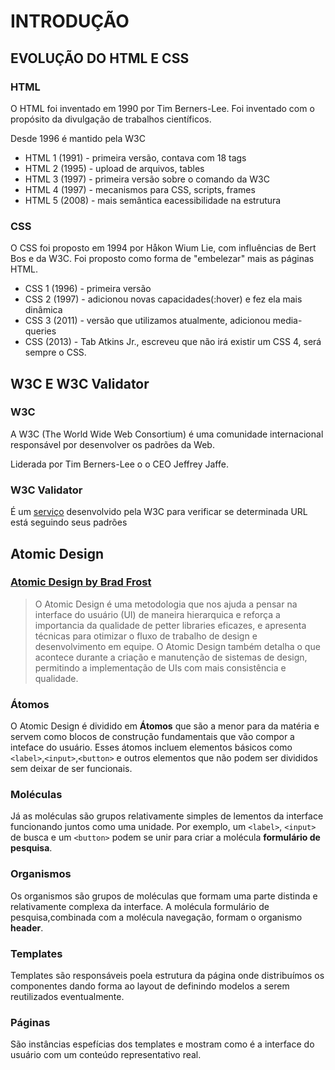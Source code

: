# INTRODUÇÃO

## EVOLUÇÃO DO HTML E CSS

### HTML

O HTML foi inventado em 1990 por Tim Berners-Lee. Foi inventado com o propósito da divulgação de trabalhos científicos.

Desde 1996 é mantido pela W3C
* HTML 1 (1991) - primeira versão, contava com 18 tags
* HTML 2 (1995) - upload de arquivos, tables
* HTML 3 (1997) - primeira versão sobre o comando da W3C
* HTML 4 (1997) - mecanismos para CSS, scripts, frames
* HTML 5 (2008) - mais semântica eacessibilidade na estrutura

### CSS
O CSS foi proposto em 1994 por Håkon Wium Lie, com influências de Bert Bos e da W3C.
Foi proposto como forma de "embelezar" mais as páginas HTML.

* CSS 1 (1996) - primeira versão
* CSS 2 (1997) - adicionou novas capacidades(:hover) e fez ela mais dinâmica
* CSS 3 (2011) - versão que utilizamos atualmente, adicionou media-queries
* CSS (2013) - Tab Atkins Jr., escreveu que não irá existir um CSS 4, será sempre o CSS.

## W3C E W3C Validator

### W3C

A W3C (The World Wide Web Consortium) é uma comunidade internacional responsável por desenvolver os padrões da Web.

Liderada por Tim Berners-Lee o o CEO Jeffrey Jaffe.

### W3C Validator
É um [serviço](https://validator.w3.org/) desenvolvido pela W3C para verificar se determinada URL está seguindo seus padrões

## Atomic Design 

### [Atomic Design by Brad Frost](https://atomicdesign.bradfrost.com/)
> O Atomic Design é uma metodologia que nos ajuda a pensar na interface do usuário (UI) de maneira hierarquica e reforça a importancia da qualidade de petter libraries eficazes, e apresenta técnicas para otimizar o fluxo de trabalho de design e desenvolvimento em equipe. O Atomic Design também detalha o que acontece durante a criação e manutenção de sistemas de design, permitindo a implementação de UIs com mais consistência e qualidade.
> 

### Átomos

O Atomic Design é dividido em **Átomos** que são a menor para da matéria e servem como blocos de construção fundamentais que vão compor a inteface do usuário. Esses átomos incluem elementos básicos como `<label>`,`<input>`,`<button>` e outros elementos que não podem ser divididos sem deixar de ser funcionais.


### Moléculas
Já as moléculas são grupos relativamente simples de lementos da interface funcionando juntos como uma unidade. Por exemplo, um `<label>`, `<input>` de busca e um `<button>` podem se unir para criar a molécula **formulário de pesquisa**.

### Organismos
Os organismos são grupos de moléculas que formam uma parte distinda e relativamente complexa da interface. A molécula formulário de pesquisa,combinada com a molécula navegação, formam o organismo **header**.

### Templates
Templates são responsáveis poela estrutura da página onde distribuímos os componentes dando forma ao layout de definindo modelos a serem reutilizados eventualmente.

### Páginas 
São instâncias espefícias dos templates e mostram como é a interface do usuário com um conteúdo representativo real.